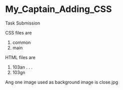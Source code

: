 # My_Captain_Adding_CSS
Task Submission

CSS files are 
1) common
2) main

HTML files are
1) 103an
.
.
.
7) 103gn

Ang one image used as background image is
close.jpg
